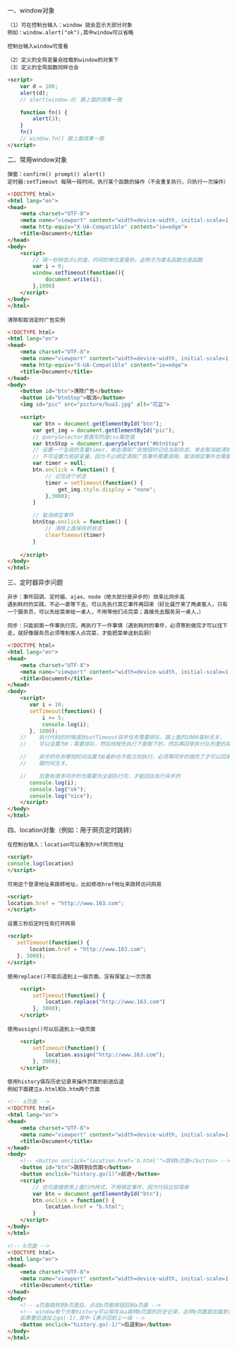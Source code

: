 一、window对象

    （1）可在控制台输入：window 就会显示大部分对象
    例如：window.alert("ok"),其中window可以省略

    控制台输入window可查看

    （2）定义的全局变量会挂载到window的对象下
    （3）定义的全局函数同样也会

```html
<script>
    var d = 100;
    alert(d);
    // alert(window.d) 跟上面的效果一致

    function fn() {
        alert(3);
    }
    fn()
    // window.fn() 跟上面效果一致
</script>
```


二、常用window对象

    弹窗：confirm() prompt() alert()
    定时器:setTimeout 每隔一段时间，执行某个函数的操作（不会重复执行，只执行一次操作）

```html
<!DOCTYPE html>
<html lang="en">
<head>
    <meta charset="UTF-8">
    <meta name="viewport" content="width=device-width, initial-scale=1.0">
    <meta http-equiv="X-UA-Compatible" content="ie=edge">
    <title>Document</title>
</head>
<body>
    <script>
        // 隔一秒钟显示i的值，时间的单位是毫秒，此例子为匿名函数也是函数
        var i = 0;
        window.setTimeout(function(){
            document.write(i);
        },1000)
    </script>
</body>
</html>
```

    清除和取消定时广告实例

```html
<!DOCTYPE html>
<html lang="en">
<head>
    <meta charset="UTF-8">
    <meta name="viewport" content="width=device-width, initial-scale=1.0">
    <meta http-equiv="X-UA-Compatible" content="ie=edge">
    <title>Document</title>
</head>
<body>
    <button id="btn">清除广告</button>
    <button id="btnStop">取消</button>
    <img id="pic" src="picture/hua1.jpg" alt="花盆">

    <script>
        var btn = document.getElementById("btn");
        var get_img = document.getElementById("pic");
        // querySelector里面写的是css属性值
        var btnStop = document.querySelector("#btnStop")
        // 设置一个全局的变量timer，单击清除广告按钮时记住当前状态，单击取消就清除这个状态；
        // 不可设置为局部变量，因为不止绑定清除广告事件需要调用，取消绑定事件也需要使用
        var timer = null;
        btn.onclick = function() {
            // 记住这个状态
            timer = setTimeout(function() {
                get_img.style.display = "none";
            },3000);
        }

        // 取消绑定事件
        btnStop.onclick = function() {
            // 清除上面保存的状态
            clearTimeout(timer)
        }
        
    </script>
</body>
</html>
```

三、定时器异步问题

    异步：事件回调、定时器、ajax、node（绝大部分是异步的）效率比同步高
    遇到耗时的实践，不必一直等下去，可以先执行其它事件再回来（好比餐厅来了两桌客人，只有一个服务员，可以先给菜单给一桌人，不用等他们点完菜；直接先去服务另一桌人，）

    同步：只能前面一件事执行完，再执行下一件事情（遇到耗时的事件，必须等到做完才可以往下走，就好像服务员必须等到客人点完菜，才能把菜单送到后厨）   

```html
<!DOCTYPE html>
<html lang="en">
<head>
    <meta charset="UTF-8">
    <meta name="viewport" content="width=device-width, initial-scale=1.0">
    <title>Document</title>
</head>
<body>
    <script>
       var i = 10;
       setTimeout(function() {
           i += 5;
           console.log(i);
       }, 1000);
    //    执行代码的时候遇到setTimeout异步任务需要排队，跟上面的1000毫秒无关，
    //    可以设置为0；需要排队，然后线程先执行下面剩下的，然后再回来执行队列里的异步任务

    //    异步的任务哪怕时间设置为0毫秒也不能立刻执行，必须等同步的做完了才可以回来执行
    //    跟时间无关。

    //    后面有很多同步的也需要先全部执行完，才能回去执行异步的
       console.log(i);
       console.log("ok");
       console.log("nice");
    </script>
</body>
</html>
```

四、location对象（例如：用于网页定时跳转）

    在控制台输入：location可以看到href网页地址

```html
<script>
console.log(location)
</script>
```


    可用这个登录地址来跳转地址，比如修改href地址来跳转访问网易

 ```html
<script>
location.href = "http://www.163.com";
</script>
```  

    设置三秒后定时任务打开网易

 ```html
<script>
    setTimeout(function() {
        location.href = "http://www.163.com";
    }, 3000);
</script>
``` 

    使用replace()不能后退到上一级页面，没有保留上一次页面

```html
    <script>
        setTimeout(function() {
            location.replace("http://www.163.com")
        }, 3000);
    </script>
```

    使用assign()可以后退到上一级页面

```html
    <script>
        setTimeout(function() {
            location.assign("http://www.163.com");
        }, 3000);
    </script>
```

    使用history保存历史记录来操作页面的前进后退
    例如下面建立a.html和b.htm两个页面

```html
<!-- a页面 -->
<!DOCTYPE html>
<html lang="en">
<head>
    <meta charset="UTF-8">
    <meta name="viewport" content="width=device-width, initial-scale=1.0">
    <title>Document</title>
</head>
<body>
    <!-- <button onclick="location.href='b.html'">跳转b页面</button> -->
    <button id="btn">跳转到b页面</button>
    <button onclick="history.go(1)">前进</button>
    <script>
        // 也可直接使用上面行内样式，不用绑定事件，因为代码比较简单
        var btn = document.getElementById("btn");
        btn.onclick = function() {
            location.href = "b.html";
        }
    </script>
</body>
</html>
```

```html
<!-- b页面 -->
<!DOCTYPE html>
<html lang="en">
<head>
    <meta charset="UTF-8">
    <meta name="viewport" content="width=device-width, initial-scale=1.0">
    <title>Document</title>
</head>
<body>
    <!-- a页面跳转到b页面后，点击b页面按钮回到a页面 -->
    <!-- window有个对象history可以保存从a跳转b页面的历史记录，这样b页面就加载到记录里面了
    如果要后退加上go(-1),其中-1表示回到上一级 -->
    <button onclick="history.go(-1)">后退到a</button>
</body>
</html>
```


